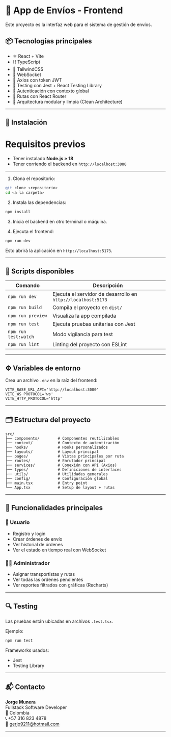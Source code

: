 # 🚀 App de Envíos - Frontend

Este proyecto es la interfaz web para el sistema de gestión de envíos.

## 📦 Tecnologías principales

- ⚛️ React + Vite 
- ⛓️ TypeScript
- 💨 TailwindCSS
- 🔌 WebSocket
- 📡 Axios con token JWT
- 🧪 Testing con Jest + React Testing Library
- 🔐 Autenticación con contexto global
- 🚌 Rutas con React Router
- 📁 Arquitectura modular y limpia (Clean Architecture)

---

## 🚀 Instalación

# Requisitos previos
- Tener instalado **Node.js ≥ 18**
- Tener corriendo el backend en `http://localhost:3000`

---

1. Clona el repositorio:

```bash
git clone <repositorio>
cd <a la carpeta>
```

2. Instala las dependencias:

```bash
npm install
```

3. Inicia el backend en otro terminal o máquina.

4. Ejecuta el frontend:

```bash
npm run dev
```

Esto abrirá la aplicación en `http://localhost:5173`.

---

## 🧪 Scripts disponibles

| Comando        | Descripción                         |
|----------------|-------------------------------------|
| `npm run dev`  | Ejecuta el servidor de desarrollo en `http://localhost:5173` |
| `npm run build`| Compila el proyecto en `dist/`      |
| `npm run preview` | Visualiza la app compilada        |
| `npm run test` | Ejecuta pruebas unitarias con Jest  |
| `npm run test:watch` | Modo vigilancia para test      |
| `npm run lint` | Linting del proyecto con ESLint     |

---

## ⚙️ Variables de entorno

Crea un archivo `.env` en la raíz del frontend:

```env
VITE_BASE_URL_API='http://localhost:3000'
VITE_WS_PROTOCOL='ws'
VITE_HTTP_PROTOCOL='http'
```

---

## 🗂️ Estructura del proyecto

```
src/
├── components/        # Componentes reutilizables
├── context/           # Contexto de autenticación
├── hooks/             # Hooks personalizados
├── layouts/           # Layout principal
├── pages/             # Vistas principales por ruta
├── routes/            # Enrutador principal
├── services/          # Conexión con API (Axios)
├── types/             # Definiciones de interfaces
├── utils/             # Utilidades generales
├── config/            # Configuración global
├── main.tsx           # Entry point
└── App.tsx            # Setup de layout + rutas
```

---

## 🧠 Funcionalidades principales

### 🧑 Usuario

- Registro y login
- Crear órdenes de envío
- Ver historial de órdenes
- Ver el estado en tiempo real con WebSocket

### 👨‍💼 Administrador

- Asignar transportistas y rutas
- Ver todas las órdenes pendientes
- Ver reportes filtrados con gráficas (Recharts)

---

## 🔍 Testing

Las pruebas están ubicadas en archivos `.test.tsx`.

Ejemplo:

```bash
npm run test
```

Frameworks usados:

- Jest
- Testing Library

---

## 📬 Contacto

**Jorge Munera**  
Fullstack Software Developer  
📍 Colombia  
📞 +57 316 823 4878  
📧 gerjo9211@hotmail.com  

---
